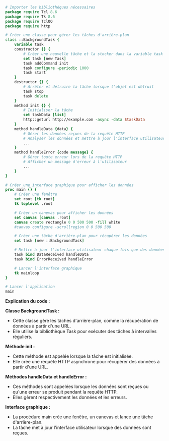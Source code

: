 ```tcl
# Importer les bibliothèques nécessaires
package require Tcl 8.6
package require Tk 8.6
package require TclOO
package require http

# Créer une classe pour gérer les tâches d'arrière-plan
class ::BackgroundTask {
    variable task
    constructor {} {
        # Créer une nouvelle tâche et la stocker dans la variable task
        set task [new Task]
        task addCommand init
        task configure -periodic 1000
        task start
    }
    destructor {} {
        # Arrêter et détruire la tâche lorsque l'objet est détruit
        task stop
        task delete
    }
    method init {} {
        # Initialiser la tâche
        set taskData [list]
        http::geturl http://example.com -async -data $taskData
    }
    method handleData {data} {
        # Gérer les données reçues de la requête HTTP
        # Analyser les données et mettre à jour l'interface utilisateur
        ...
    }
    method handleError {code message} {
        # Gérer toute erreur lors de la requête HTTP
        # Afficher un message d'erreur à l'utilisateur
        ...
    }
}

# Créer une interface graphique pour afficher les données
proc main {} {
    # Créer une fenêtre
    set root [tk root]
    tk toplevel .root

    # Créer un canevas pour afficher les données
    set canvas [canvas .root]
    canvas create rectangle 0 0 500 500 -fill white
    #canvas configure -scrollregion 0 0 500 500

    # Créer une tâche d'arrière-plan pour récupérer les données
    set task [new ::BackgroundTask]

    # Mettre à jour l'interface utilisateur chaque fois que des données sont reçues
    task bind DataReceived handleData
    task bind ErrorReceived handleError

    # Lancer l'interface graphique
    tk mainloop
}

# Lancer l'application
main
```

**Explication du code :**

**Classe BackgroundTask :**

* Cette classe gère les tâches d'arrière-plan, comme la récupération de données à partir d'une URL.
* Elle utilise la bibliothèque Task pour exécuter des tâches à intervalles réguliers.

**Méthode init :**

* Cette méthode est appelée lorsque la tâche est initialisée.
* Elle crée une requête HTTP asynchrone pour récupérer des données à partir d'une URL.

**Méthodes handleData et handleError :**

* Ces méthodes sont appelées lorsque les données sont reçues ou qu'une erreur se produit pendant la requête HTTP.
* Elles gèrent respectivement les données et les erreurs.

**Interface graphique :**

* La procédure main crée une fenêtre, un canevas et lance une tâche d'arrière-plan.
* La tâche met à jour l'interface utilisateur lorsque des données sont reçues.